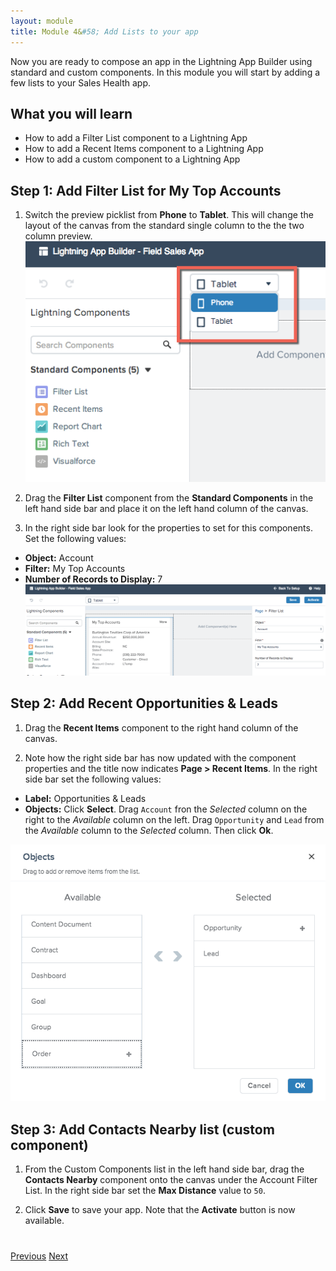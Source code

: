 ```yaml
---
layout: module
title: Module 4&#58; Add Lists to your app
---
```


Now you are ready to compose an app in the Lightning App Builder using standard and custom components. In this module you will start by adding a few lists to your Sales Health app.

## What you will learn
- How to add a Filter List component to a Lightning App 
- How to add a Recent Items component to a Lightning App 
- How to add a custom component to a Lightning App 

## Step 1: Add Filter List for My Top Accounts

1. Switch the preview picklist from **Phone** to **Tablet**. This will change the layout of the canvas from the standard single column to the the two column preview.
![](images/tabletpreview.png)
2. Drag the **Filter List** component from the **Standard Components** in the left hand side bar and place it on the left hand column of the canvas. 

3. In the right side bar look for the properties to set for this components. Set the following values: 
  - **Object:** Account
  - **Filter:** My Top Accounts
  - **Number of Records to Display:** 7
![](images/addfilterlist.png)

## Step 2: Add Recent Opportunities & Leads

1. Drag the **Recent Items** component to the right hand column of the canvas. 

2. Note how the right side bar has now updated with the component properties and the title now indicates **Page > Recent Items**. In the right side bar set the following values: 
  - **Label:** Opportunities & Leads
  - **Objects:** Click **Select**. Drag `Account` fron the *Selected* column on the right to the *Available* column on the left. Drag `Opportunity` and `Lead` from the *Available* column to the *Selected* column. Then click **Ok**.
  
![](images/opptyleaditems.png)
## Step 3: Add Contacts Nearby list (custom component)

1. From the Custom Components list in the left hand side bar, drag the **Contacts Nearby** component onto the canvas under the Account Filter List. In the right side bar set the **Max Distance** value to `50`.

2. Click **Save** to save your app. Note that the **Activate** button is now available. 


<div class="row" style="margin-top:40px;">
<div class="col-sm-12">
<a href="create-apex-controller.html" class="btn btn-default"><i class="glyphicon glyphicon-chevron-left"></i> Previous</a>
<a href="create-contactlist-component.html" class="btn btn-default pull-right">Next <i class="glyphicon glyphicon-chevron-right"></i></a>
</div>
</div>
